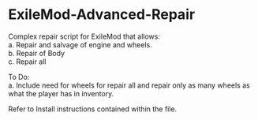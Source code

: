# ExileMod-Advanced-Repair
Complex repair script for ExileMod that allows:</br>
a. Repair and salvage of engine and wheels.</br>
b. Repair of Body</br>
c. Repair all</br>

To Do:</br>
a.  Include need for wheels for repair all and repair only as many wheels as what the player has in inventory.</br>

Refer to Install instructions contained within the file.
